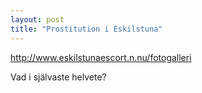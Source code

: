 ```yaml
---
layout: post
title: "Prostitution i Eskilstuna"
---
```


http://www.eskilstunaescort.n.nu/fotogalleri

Vad i självaste helvete?